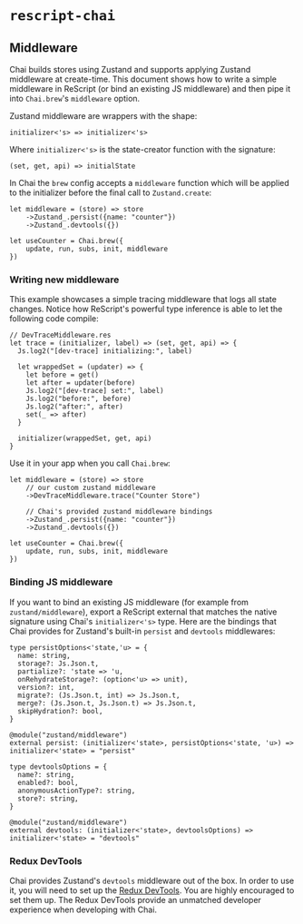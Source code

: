 # `rescript-chai`

## Middleware

Chai builds stores using Zustand and supports applying Zustand middleware at create-time. This document shows how to write a simple middleware in ReScript (or bind an existing JS middleware) and then pipe it into `Chai.brew`'s `middleware` option.

Zustand middleware are wrappers with the shape:

```rescript
initializer<'s> => initializer<'s>
```

Where `initializer<'s>` is the state-creator function with the signature:

```rescript
(set, get, api) => initialState
```

In Chai the `brew` config accepts a `middleware` function which will be applied to the initializer before the final call to `Zustand.create`:

```rescript
let middleware = (store) => store
    ->Zustand_.persist({name: "counter"})
    ->Zustand_.devtools({})

let useCounter = Chai.brew({ 
    update, run, subs, init, middleware  
})
```


### Writing new middleware

This example showcases a simple tracing middleware that logs all state changes. Notice how ReScript's powerful type inference is able to let the following code compile:

```rescript
// DevTraceMiddleware.res
let trace = (initializer, label) => (set, get, api) => {
  Js.log2("[dev-trace] initializing:", label)

  let wrappedSet = (updater) => {
    let before = get()
    let after = updater(before)
    Js.log2("[dev-trace] set:", label)
    Js.log2("before:", before)
    Js.log2("after:", after)
    set(_ => after)
  }

  initializer(wrappedSet, get, api)
}
```

Use it in your app when you call `Chai.brew`:

```rescript
let middleware = (store) => store
    // our custom zustand middleware
    ->DevTraceMiddleware.trace("Counter Store")

    // Chai's provided zustand middleware bindings
    ->Zustand_.persist({name: "counter"})
    ->Zustand_.devtools({})

let useCounter = Chai.brew({ 
    update, run, subs, init, middleware  
})
```

### Binding JS middleware

If you want to bind an existing JS middleware (for example from `zustand/middleware`), export a ReScript external that matches the native signature using Chai's `initializer<'s>` type. Here are the bindings that Chai provides for Zustand's built-in `persist` and `devtools` middlewares:

```rescript
type persistOptions<'state,'u> = {
  name: string,
  storage?: Js.Json.t,
  partialize?: 'state => 'u,
  onRehydrateStorage?: (option<'u> => unit),
  version?: int,
  migrate?: (Js.Json.t, int) => Js.Json.t,
  merge?: (Js.Json.t, Js.Json.t) => Js.Json.t,
  skipHydration?: bool,
}

@module("zustand/middleware")
external persist: (initializer<'state>, persistOptions<'state, 'u>) => initializer<'state> = "persist"

type devtoolsOptions = {
  name?: string,
  enabled?: bool,
  anonymousActionType?: string,
  store?: string,
}

@module("zustand/middleware")
external devtools: (initializer<'state>, devtoolsOptions) => initializer<'state> = "devtools"
```

### Redux DevTools

Chai provides Zustand's `devtools` middleware out of the box. In order to use it, you will need to set up the [Redux DevTools](https://github.com/reduxjs/redux-devtools). You are highly encouraged to set them up. The Redux DevTools provide an unmatched developer experience when developing with Chai.
